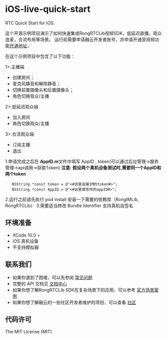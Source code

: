 # iOS-live-quick-start
RTC Quick Start for iOS.

这个开源示例项目演示了如何快速集成RongRTCLib视频SDK，低延迟直播，观众连麦，合流布局等场景。
运行前需要申请融云开发者账号，并申请开通音视频功能[开通地址](https://www.rongcloud.cn/docs/)，

在这个示例项目中包含了以下功能：

1>.主播端
- 创建房间；
- 麦克风静音和解除静音；
- 切换前置摄像头和后置摄像头；
- 角色切换观众/主播

2>.低延迟观众端
- 加入房间
- 角色切换观众/主播

3>.合流观众端
- 订阅主播
- 退出


1.申请完成之后在 **AppID.m**文件中填写 AppID , token(可以通过后台管理->服务管理->api调用->获取Token)
**注意: 假设两个真机设备测试时,需要同一个AppID和两个token**

```
   NSString *const token = @"<#这是连接IM的token#>";
   NSString *const AppID = @"<#这里填写你的appID#>";
```

2.运行之前请先执行 pod install 安装一下需要的依赖库（RongIMLib, RongRTCLib）
3.需要适当修改 Bundle Identifier 支持真机自签名

## 环境准备

- XCode 10.0 +
- iOS 真机设备
- 不支持模拟器


## 联系我们

- 如果你遇到了困难，可以先参阅 [常见问题](https://docs.rongcloud.cn/v4/views/im/ui/faq/overview.html)
- 完整的 API 文档见 [文档中心](https://docs.rongcloud.cn/v4/)
- 如果你想了解RongRTCLib SDK在复杂场景下的应用，可以参考 [官方场景案例](https://www.rongcloud.cn/downloads/demo)
- 如果你想了解融云的一些社区开发者维护的项目，可以查看 [社区](https://geekonline.rongcloud.cn/)

## 代码许可

The MIT License (MIT)
